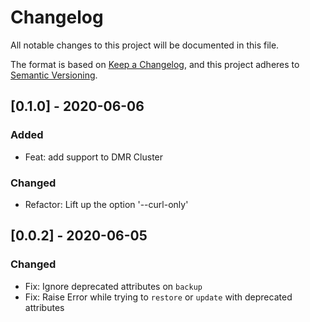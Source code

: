 # Changelog

All notable changes to this project will be documented in this file.

The format is based on [Keep a Changelog](https://keepachangelog.com/en/1.0.0/),
and this project adheres to [Semantic Versioning](https://semver.org/spec/v2.0.0.html).

## [0.1.0] - 2020-06-06

### Added

- Feat: add support to DMR Cluster

### Changed

- Refactor: Lift up the option '--curl-only'

## [0.0.2] - 2020-06-05

### Changed

- Fix: Ignore deprecated attributes on `backup`
- Fix: Raise Error while trying to `restore` or `update` with deprecated attributes
